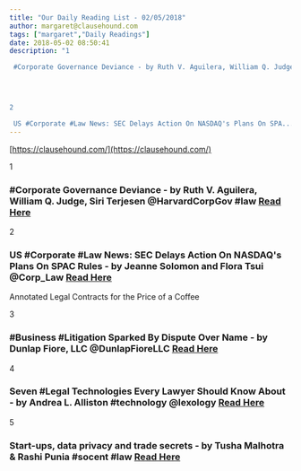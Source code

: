 ```yaml
---
title: "Our Daily Reading List - 02/05/2018"
author: margaret@clausehound.com
tags: ["margaret","Daily Readings"]
date: 2018-05-02 08:50:41
description: "1

 #Corporate Governance Deviance - by Ruth V. Aguilera, William Q. Judge, Siri Terjesen @HarvardCorpGov #law Read Here

 


2

 US #Corporate #Law News: SEC Delays Action On NASDAQ's Plans On SPA..."
---
```


[https://clausehound.com/](https://clausehound.com/)

1

###  #Corporate Governance Deviance - by Ruth V. Aguilera, William Q. Judge, Siri Terjesen @HarvardCorpGov #law [Read Here](https://corpgov.law.harvard.edu/2018/04/22/corporate-governance-deviance/)

 

2

###  US #Corporate #Law News: SEC Delays Action On NASDAQ's Plans On SPAC Rules - by Jeanne Solomon and Flora Tsui @Corp_Law [Read Here](http://www.mondaq.com/uk/x/695414/Corporate+Commercial+Law/US+Corporate+Law+News+SEC+delays+action+on+NASDAQs+plans+on+SPAC+rules)

Annotated Legal Contracts
for the Price of a Coffee

3

###  #Business #Litigation Sparked By Dispute Over Name - by Dunlap Fiore, LLC @DunlapFioreLLC  [Read Here](https://www.batonrougebusinesslawblog.com/2018/04/business-litigation-sparked-by-dispute-over-name.shtml)

 

4

###  Seven #Legal Technologies Every Lawyer Should Know About - by Andrea L. Alliston #technology @lexology [Read Here](https://www.lexology.com/library/detail.aspx?g=16d4c040-b200-498f-a5b1-a61c11a8d0f4)

 

5

###  Start-ups, data privacy and trade secrets - by Tusha Malhotra & Rashi Punia #socent #law [Read Here](http://www.worldtrademarkreview.com/Intelligence/IP-Lifecycle-India/2018/Articles/Start-ups-data-privacy-and-trade-secrets)

 
